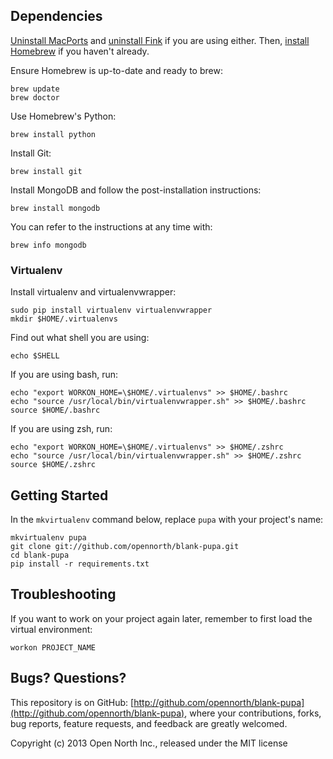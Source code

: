 ## Dependencies

[Uninstall MacPorts](http://guide.macports.org/chunked/installing.macports.uninstalling.html) and [uninstall Fink](http://www.finkproject.org/faq/usage-fink.php#removing) if you are using either. Then, [install Homebrew](http://mxcl.github.io/homebrew/#selectable) if you haven't already.

Ensure Homebrew is up-to-date and ready to brew:

    brew update
    brew doctor

Use Homebrew's Python:

    brew install python

Install Git:

    brew install git

Install MongoDB and follow the post-installation instructions:

    brew install mongodb

You can refer to the instructions at any time with:

    brew info mongodb

### Virtualenv

Install virtualenv and virtualenvwrapper:

    sudo pip install virtualenv virtualenvwrapper
    mkdir $HOME/.virtualenvs

Find out what shell you are using:

    echo $SHELL

If you are using bash, run:

    echo "export WORKON_HOME=\$HOME/.virtualenvs" >> $HOME/.bashrc
    echo "source /usr/local/bin/virtualenvwrapper.sh" >> $HOME/.bashrc
    source $HOME/.bashrc

If you are using zsh, run:

    echo "export WORKON_HOME=\$HOME/.virtualenvs" >> $HOME/.zshrc
    echo "source /usr/local/bin/virtualenvwrapper.sh" >> $HOME/.zshrc
    source $HOME/.zshrc

## Getting Started

In the `mkvirtualenv` command below, replace `pupa` with your project's name:

    mkvirtualenv pupa
    git clone git://github.com/opennorth/blank-pupa.git
    cd blank-pupa
    pip install -r requirements.txt

## Troubleshooting

If you want to work on your project again later, remember to first load the virtual environment:

    workon PROJECT_NAME

## Bugs? Questions?

This repository is on GitHub: [http://github.com/opennorth/blank-pupa](http://github.com/opennorth/blank-pupa), where your contributions, forks, bug reports, feature requests, and feedback are greatly welcomed.

Copyright (c) 2013 Open North Inc., released under the MIT license
